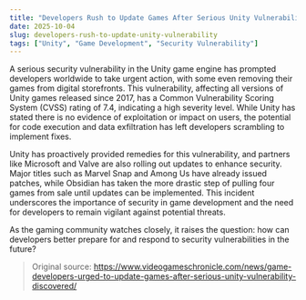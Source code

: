 ```yaml
---
title: "Developers Rush to Update Games After Serious Unity Vulnerability Discovered"
date: 2025-10-04
slug: developers-rush-to-update-unity-vulnerability
tags: ["Unity", "Game Development", "Security Vulnerability"]
---
```


A serious security vulnerability in the Unity game engine has prompted developers worldwide to take urgent action, with some even removing their games from digital storefronts. This vulnerability, affecting all versions of Unity games released since 2017, has a Common Vulnerability Scoring System (CVSS) rating of 7.4, indicating a high severity level. While Unity has stated there is no evidence of exploitation or impact on users, the potential for code execution and data exfiltration has left developers scrambling to implement fixes.

Unity has proactively provided remedies for this vulnerability, and partners like Microsoft and Valve are also rolling out updates to enhance security. Major titles such as Marvel Snap and Among Us have already issued patches, while Obsidian has taken the more drastic step of pulling four games from sale until updates can be implemented. This incident underscores the importance of security in game development and the need for developers to remain vigilant against potential threats.

As the gaming community watches closely, it raises the question: how can developers better prepare for and respond to security vulnerabilities in the future?
> Original source: https://www.videogameschronicle.com/news/game-developers-urged-to-update-games-after-serious-unity-vulnerability-discovered/